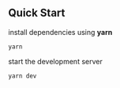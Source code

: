 ## Quick Start

install dependencies using **yarn**

```
yarn
```

start the development server

```
yarn dev
```
